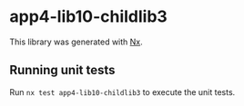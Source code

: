 # app4-lib10-childlib3

This library was generated with [Nx](https://nx.dev).

## Running unit tests

Run `nx test app4-lib10-childlib3` to execute the unit tests.
